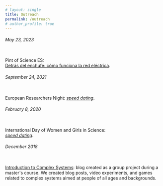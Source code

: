 ```yaml
---
# layout: single
title: Outreach
permalink: /outreach
# author_profile: true
---
```


<!-- This is my outreach page -->

<div class="all-timelines">
  <!--SINGLE TIMELINE-->
  <div class="single-timeline d-flex-2">
    <div class="timeline-blank"></div>
    <div class="timeline-text d-flex-2">
      <span>
        <h6>May 23, 2023</h6> <br> Pint of Science ES: <br><a href="https://pintofscience.es/event/nuestra-sociedad-grafos-borrachos-red-electrica-y-flamenco">Detrás del enchufe: cómo funciona la red eléctrica</a>.
      </span>
      <div class="t-square"></div>
    </div>
  </div>
  <!--SINGLE TIMELINE-->
  <div class="single-timeline d-flex-2">
    <div class="timeline-blank"></div>
    <div class="timeline-text d-flex-2">
      <span>
        <h6>September 24, 2021</h6> <br> European Researchers Night: <a href="https://ifisc.uib-csic.es/es/events/seminars/nit-de-la-recerca-2021/"><em>speed dating</em></a>.
      </span>
      <div class="t-square"></div>
    </div>
  </div>
  <!--SINGLE TIMELINE-->
  <div class="single-timeline d-flex-2">
    <div class="timeline-blank"></div>
    <div class="timeline-text d-flex-2">
      <span>
        <h6>February 8, 2020 </h6> <br> International Day of Women and Girls in Science: <br><a href="https://11fbalears.org/es/activitats-2020/cites-rapides-amb-cientifiques/"><em>speed dating</em></a>.
      </span>
      <div class="t-square"></div>
    </div>
  </div>
  <!--SINGLE TIMELINE-->
  <div class="single-timeline d-flex-2">
    <div class="timeline-blank"></div>
    <div class="timeline-text d-flex-2">
      <span>
        <h6>December 2018</h6> <br> <a href="https://ifisc.uib-csic.es/en/about-ifisc/blog-complex-systems/">Introduction to Complex Systems</a>: blog created as a group project during a master's course. We created blog posts, video experiments, and games related to complex systems aimed at people of all ages and backgrounds.
      </span>
      <div class="t-square"></div>
    </div>
  </div>
</div>





<!-- <ul>
  <li> September 2021. European Researchers Night: <em>speed dating</em>. </li>
  <li> February 2021. International Day of Women and Girls in Science: <em>speed dating</em>.</li>
  <li> December 2018. <a href="https://ifisc.uib-csic.es/en/about-ifisc/blog-complex-systems/">Introduction to Complex Systems</a>: blog created as a group project during a master's course. We created blog posts, video experiments, and games related to complex systems aimed at people of all ages and backgrounds.</li>
</ul> -->



 <!-- *<em>Speed dating</em>: activity where researchers have 5 minutes to explain their work to people of all ages sitting at their table. After 5 minutes, the bell rings and people change tables.  -->
